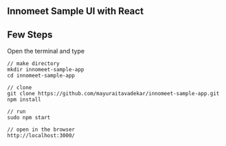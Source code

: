 ## Innomeet Sample UI with React

## Few Steps

Open the terminal and type

```
// make directory
mkdir innomeet-sample-app
cd innomeet-sample-app

// clone
git clone https://github.com/mayuraitavadekar/innomeet-sample-app.git
npm install

// run 
sudo npm start

// open in the browser 
http://localhost:3000/

```

